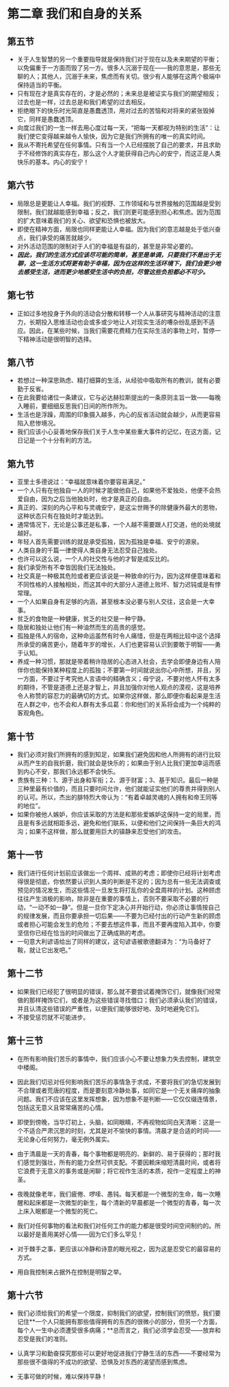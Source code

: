 # 第二章 我们和自身的关系
## 第五节
- 关于人生智慧的另一个重要指导就是保持我们对于现在以及未来期望的平衡；以免偏重于一方面而毁了另一方。很多人沉溺于现在——我的意思是，那些无聊的人；其他人，沉溺于未来，焦虑而有关切。很少有人能够在这两个极端中保持适当的平衡。
- 只有现在才是真实存在的，才是必然的；未来总是被证实与我们的期望相反；过去也是一样，过去总是和我们希望的过去相反。
- 拒绝眼下的快乐时光简直是愚蠢透顶，用对过去的苦恼和对将来的紧张毁掉它，同样是愚蠢透顶。
- 向度过我们的一生一样去用心度过每一天，“把每一天都视为特别的生活”：让我们使它变得越来越令人愉快，因为它是我们所拥有的唯一的真实时间。
- 我从不寄托希望在任何事情。只有当一个人已经摆脱了自己的要求，并且求助于不经修饰的真实存在，那么这个人才能获得自己内心的安宁，而这正是人类快乐的基本。内心的安宁！

## 第六节
- 局限总是更能让人幸福。我们的视野、工作领域和与世界接触的范围越是受到限制，我们就越能感到幸福；反之，我们则更可能感到担心和焦虑。因为范围的扩大意味着我们的关心、欲望和恐惧也被放大。
- 即使在精神方面，局限也同样更能让人幸福。因为我们的意志越是处于低兴奋点，我们承受的痛苦就越少。
- 对外活动范围的限制对于人们的幸福是有益的，甚至是非常必要的。
- ***因此，我们的生活方式应该尽可能的简单，甚至是单调，只要我们不是出于无聊，这一生活方式将更有助于幸福，因为在这样的生活环境下，我们会更少地去感受生活，进而更少地感受生活中的负担，尽管这些负担都必不可少。***

## 第七节
- 正如过多地投身于外向的活动会分散和转移一个人从事研究与精神活动的注意力，长期投入思维活动也会或多或少地让人对现实生活的嘈杂纷乱感到不适应。因此，在某些时候，当我们需要花费精力在实际生活的事物上时，暂停一下精神活动是很明智的选择。

## 第八节
- 若想过一种深思熟虑、精打细算的生活，从经验中吸取所有的教训，就有必要勤于反省。
- 在此我要给诸位一条建议，它与必达赫拉斯提出的一条原则主旨一致——每晚入睡前，要细细反思我们日间的所作所为。
- 生活也是浮躁，周围的印象摄入越多，内心的反省活动就会越少，从而更容易陷入悲惨境况。
- 我们应该小心妥善地保存我们关于人生中某些重大事件的记忆，在这方面，记日记是一个十分有利的方法。

## 第九节
- 亚里士多德说过：“幸福就意味着你要容易满足。”
- 一个人只有在他独自一人的时候才能做他自己，如果他不爱独处，他便不会热爱自由，因为之后当他独处时，他才是真正的自由。
- 真正的、深刻的内心平和与灵魂安宁，是这尘世赐予的除健康外最大的恩物，这种状态只有在独处时才能达到。
- 通常情况下，无论是公事还是私事，一个人越不需要跟人打交道，他的处境就越好。
- 年轻人首先需要训练的就是承受孤独，因为孤独是幸福、安宁的源泉。
- 人类自身的千篇一律使得人类自身无法忍受自己独处。
- 也许可以这么说，一个人的社交性与他的才智是成反比的。
- 我们承受所有不幸皆因我们无法独处。
- 社交真是一种极其危险或者更应该说是一种致命的行为，因为这样便意味着和不同性格的人接触相处，而这其中的大部分人道德上败坏、智力迟钝或是有悖常理。
- 一个人如果自身有足够的内涵，甚至根本没必要与别人交往，这会是一大幸事。
- 贫乏的食物是一种健康，贫乏的社交是一种宁静。
- 隐居和独处让他们有一种油然而生的高贵的感觉。
- 孤独是伟人的宿命，这种命运虽然有时令人痛惜，但是在两相比较中这个选择所承受的痛苦更小，随着年岁的增长，人们也更容易认识到要敢于明智——勇于认知。
- 养成一种习惯，那就是带着稍许隐居的心态进入社会，去学会即便身边有人陪伴你也能保持某种程度上的孤独；不要第一时间就说出你心中所想，并且，另一方面，不要过于考究他人言语中的精确含义；毋宁说，不要对他人怀有太多的期待，不管是道德上还是才智上，并且加强你对他人观点的漠视，这是培养令人称赞的容忍力的最确切的方式。如果你这样做，那么即便你看起来是生活在人群之中，也不会和人群有太多瓜葛：你和他们的关系将会成为一个纯粹的客观角色。

## 第十节
- 我们必须对我们所拥有的感到知足，如果我们避免因和他人所拥有的进行比较从而产生的自我折磨，我们就会是快乐的；如果由于别人比我们更加幸运而感到内心不安，那我们永远都不会快乐。
- 贵族有三种：1、源于出身和军衔；2、源于财富；3、基于知识。最后一种是三种里最有价值的，而且只要时间允许，他们就能证实他们的尊贵并得到别人的认可。所以，杰出的腓特烈大帝认为：“有着卓越灵魂的人拥有和帝王同等的地位”。
- 如果你被他人嫉妒，你应该采取的方法是和那些爱嫉妒这保持一定的局里，而且是有多远就相距多远，避免和他们联系，以便和他们之间保持一条巨大的鸿沟；如果不这样做，那么就要用巨大的镇静来忍受他们的攻击。

## 第十一节
- 我们进行任何计划前应该做出一个周祥、成熟的考虑；即使你已经将计划考虑得很是彻底，你依然要认识到人类的判断是不足的；因为总有一些无法调查或预见的情况发生，而这些情况一旦发生将打乱你的全盘周祥的计划。这种顾虑往往产生消极的影响，除非是在重要的事情上，否则不要采取不必要的行动，“一动不如一静”。但是一旦你下定决心并开始行动，你必须让事情按自己的规律发展，而且你要承担一切后果——不要为已经付出的行动产生新的顾虑或者担心可能会发生的危险；不要去想这件事，而且不要再度陷入其中，你要坚信你已经在恰当的时间做出了正确成熟的考虑。
- 一句意大利谚语给出了同样的建议，这句谚语被歌德翻译为：“为马备好了鞍，就让它出发吧。”

## 第十二节
- 如果我们已经犯了很明显的错误，那么就不要尝试着掩饰它们，就像我们经常做的那样掩饰它们，或者是为这些错误寻找借口；我们必须承认我们的错误，并且认清这些错误的严重性，以便我们能够很好地、及时地避免它们。
- 不接受惩罚就不可能进步。

## 第十三节
- 在所有影响我们苦乐的事情中，我们应该小心不要让想象力失去控制，建筑空中楼阁。
- 因此我们切忌对任何影响我们苦乐的事情急于求成，不要将我们的急切发展到不合理或者荒唐的程度，而是要刻意冷静处事，如同它是一个无关痛痒的抽象问题。我们不应该在这里发挥想象，因为想象不是判断——它仅仅缀连情景，包括这无意义且常常痛苦的心情。
- 即使到傍晚，当华灯初上，头脑，如同眼睛，不再视物如同白天清晰：这是一个不适合严肃沉思的时刻，尤其是对不愉快的事情。清晨才是合适的时间——无论身心任何努力，毫无例外属实。
- 由于清晨是一天的青春，每个事物都是明亮的、新鲜的、易于获得的；那时我们感觉到强壮，所有的能力全然可供支配。不要因赖床缩短清晨时间，或者将它浪费于无意义的事务或是闲聊；将它视作生活的本质，视作一定程度上的神圣。
- 夜晚就像老年，我们疲倦、啰嗦、愚钝。每天都是一个微型的生命，每一次睡醒和起床都是一次微型的新生，每个清新的早晨都是一个微型的青春，每一次上床入眠都是一个微型的死亡。
- 我们对任何事物的看法和我们对任何工作的能力都是很受时间空间制约的。所以最好是善用美好心情——因为它们多么罕见！
- 对于棘手之事，更应该以冷静和诗意的眼光视之，因为这是忍受它的最容易的方式。

- 用自我控制来占据外在控制是明智之举。

## 第十六节
- 我们必须给我们的希望一个限度，抑制我们的欲望，控制我们的愤怒，我们要记住**一个人只能拥有那些值得拥有的东西的很微小的部分，但另一个方面，每个人一生中必须遭受很多病痛；**总而言之，我们必须学会忍受——放弃和忍受是我们的准则。
- 认真学习和勤奋探究那些可以更好地促进我们宁静生活的东西——不要经常为那些很不值得的不成功的欲望、恐惧及对东西的渴望而感到焦虑。

- 无事可做的时候，难以保持平静！



